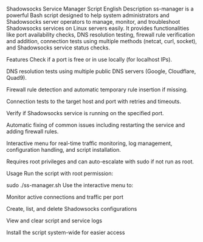 Shadowsocks Service Manager Script
English Description
ss-manager is a powerful Bash script designed to help system administrators and Shadowsocks server operators to manage, monitor, and troubleshoot Shadowsocks services on Linux servers easily.
It provides functionalities like port availability checks, DNS resolution testing, firewall rule verification and addition, connection tests using multiple methods (netcat, curl, socket), and Shadowsocks service status checks.

Features
Check if a port is free or in use locally (for localhost IPs).

DNS resolution tests using multiple public DNS servers (Google, Cloudflare, Quad9).

Firewall rule detection and automatic temporary rule insertion if missing.

Connection tests to the target host and port with retries and timeouts.

Verify if Shadowsocks service is running on the specified port.

Automatic fixing of common issues including restarting the service and adding firewall rules.

Interactive menu for real-time traffic monitoring, log management, configuration handling, and script installation.

Requires root privileges and can auto-escalate with sudo if not run as root.

Usage
Run the script with root permission:

sudo ./ss-manager.sh
Use the interactive menu to:

Monitor active connections and traffic per port

Create, list, and delete Shadowsocks configurations

View and clear script and service logs

Install the script system-wide for easier access
